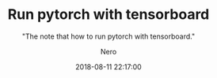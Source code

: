 ---
layout:     post
title:      "Run pytorch with tensorboard"
subtitle:   " \"The note that how to run pytorch with tensorboard.\""
date:       2018-08-11 22:17:00
author:     "Nero"
toc:        true
header-img: "img/post-bg-data visualization.jpg"
tags:
    - 學習筆記
    - Pytorch
    - Tensorboard
---